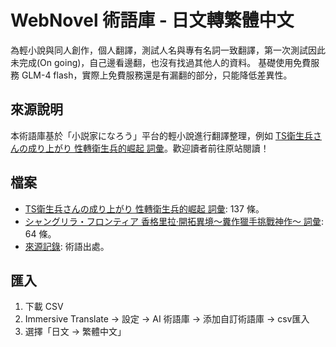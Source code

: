 # WebNovel 術語庫 - 日文轉繁體中文

為輕小說與同人創作，個人翻譯，測試人名與專有名詞一致翻譯，第一次測試因此未完成(On going)，自己邊看邊翻，也沒有找過其他人的資料。
基礎使用免費服務 GLM-4 flash，實際上免費服務還是有漏翻的部分，只能降低差異性。

## 來源說明
本術語庫基於「小説家になろう」平台的輕小說進行翻譯整理，例如 [TS衛生兵さんの成り上がり 性轉衛生兵的崛起 詞彙](https://ncode.syosetu.com/n1580hl/)。歡迎讀者前往原站閱讀！

## 檔案
- [TS衛生兵さんの成り上がり 性轉衛生兵的崛起 詞彙](webnovel/TS衛生兵さんの成り上がり_glossary.csv): 137 條。
- [シャングリラ・フロンティア 香格里拉·開拓異境〜糞作獵手挑戰神作〜 詞彙](webnovel/シャングリラ・フロンティア〜クソゲーハンター、神ゲーに挑まんとす〜_glossary.csv): 64 條。
- [來源記錄](meta/term-sources.json): 術語出處。

## 匯入
1. 下載 CSV
2. Immersive Translate → 設定 → AI 術語庫 → 添加自訂術語庫 → csv匯入
3. 選擇「日文 → 繁體中文」
